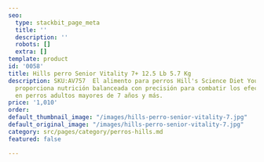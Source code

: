 ```yaml
---
seo:
  type: stackbit_page_meta
  title: ''
  description: ''
  robots: []
  extra: []
template: product
id: '0058'
title: Hills perro Senior Vitality 7+ 12.5 Lb 5.7 Kg
description: SKU:AV757  El alimento para perros Hill's Science Diet Youthful Vitality
  proporciona nutrición balanceada con precisión para combatir los efectos del envejecimiento
  en perros adultos mayores de 7 años y más.
price: '1,010'
order: 
default_thumbnail_image: "/images/hills-perro-senior-vitality-7.jpg"
default_original_image: "/images/hills-perro-senior-vitality-7.jpg"
category: src/pages/category/perros-hills.md
featured: false

---
```


